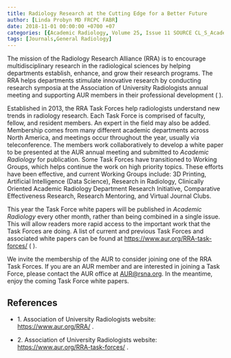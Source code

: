 ```yaml
---
title: Radiology Research at the Cutting Edge for a Better Future
author: [Linda Probyn MD FRCPC FABR]
date: 2018-11-01 00:00:00 +0700 +07
categories: [{Academic Radiology, Volume 25, Issue 11 SOURCE CL_S_AcademicRadiologyVolume25Issue11 1}]
tags: [Journals,General Radiology]
---
```

The mission of the Radiology Research Alliance (RRA) is to encourage multidisciplinary research in the radiological sciences by helping departments establish, enhance, and grow their research programs. The RRA helps departments stimulate innovative research by conducting research symposia at the Association of University Radiologists annual meeting and supporting AUR members in their professional development ( ).

Established in 2013, the RRA Task Forces help radiologists understand new trends in radiology research. Each Task Force is comprised of faculty, fellow, and resident members. An expert in the field may also be added. Membership comes from many different academic departments across North America, and meetings occur throughout the year, usually via teleconference. The members work collaboratively to develop a white paper to be presented at the AUR annual meeting and submitted to _Academic Radiology_ for publication. Some Task Forces have transitioned to Working Groups, which helps continue the work on high priority topics. These efforts have been effective, and current Working Groups include: 3D Printing, Artificial Intelligence (Data Science), Research in Radiology, Clinically Oriented Academic Radiology Department Research Initiative, Comparative Effectiveness Research, Research Mentoring, and Virtual Journal Clubs.

This year the Task Force white papers will be published in _Academic Radiology_ every other month, rather than being combined in a single issue. This will allow readers more rapid access to the important work that the Task Forces are doing. A list of current and previous Task Forces and associated white papers can be found at  https://www.aur.org/RRA-task-forces/ ( ).

We invite the membership of the AUR to consider joining one of the RRA Task Forces. If you are an AUR member and are interested in joining a Task Force, please contact the AUR office at AUR@rsna.org. In the meantime, enjoy the coming Task Force white papers.

## References

- 1\.  Association of University Radiologists website:  https://www.aur.org/RRA/  .


- 2\.  Association of University Radiologists website:  https://www.aur.org/RRA-task-forces/  .